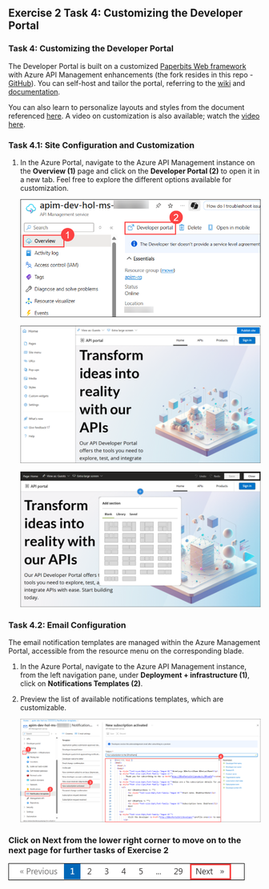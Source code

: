 ## Exercise 2 Task 4: Customizing the Developer Portal

### Task 4: Customizing the Developer Portal 

The Developer Portal is built on a customized [Paperbits Web framework](https://paperbits.io/) with Azure API Management enhancements (the fork resides in this repo - [GitHub](https://github.com/Azure/api-management-developer-portal)). You can self-host and tailor the portal, referring to the [wiki](https://github.com/Azure/api-management-developer-portal/wiki) and [documentation](https://docs.microsoft.com/en-us/azure/api-management/api-management-howto-developer-portal). 

You can also learn to personalize layouts and styles from the document referenced [here](https://docs.microsoft.com/en-us/azure/api-management/api-management-howto-developer-portal-customize). A video on customization is also available; watch the [video here](https://www.youtube.com/watch?v=5mMtUSmfUlw).

### Task 4.1: Site Configuration and Customization

1. In the Azure Portal, navigate to the Azure API Management instance on the **Overview (1)** page and click on the **Developer Portal (2)** to open it in a new tab. Feel free to explore the different options available for customization.

   ![APIM Developer Portal](media/E2T1S1-0109.png) 

   ![APIM Developer Portal Admin Launch](media/E2T4.1S1.2-0109.png)

   ![APIM Developer Portal Config](media/E2T4.1S1.3-0109.png)

### Task 4.2: Email Configuration

The email notification templates are managed within the Azure Management Portal, accessible from the resource menu on the corresponding blade.

1. In the Azure Portal, navigate to the Azure API Management instance, from the left navigation pane, under **Deployment + infrastructure (1)**, click on **Notifications Templates (2)**. 

1. Preview the list of available notifications templates, which are customizable.

   ![APIM Notifications](media/E2T4.2S2-0109.png)


### Click on Next from the lower right corner to move on to the next page for further tasks of Exercise 2

  ![](../gs/media/api-07.png)
